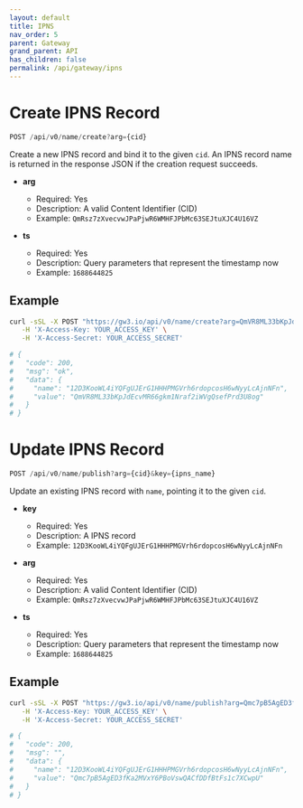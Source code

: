 ```yaml
---
layout: default
title: IPNS
nav_order: 5
parent: Gateway
grand_parent: API
has_children: false
permalink: /api/gateway/ipns
---
```


# Create IPNS Record

```javascript
POST /api/v0/name/create?arg={cid}
```

Create a new IPNS record and bind it to the given `cid`.
An IPNS record name is returned in the response JSON if the creation request succeeds.

- **arg**
  - Required: Yes
  - Description: A valid Content Identifier (CID)
  - Example: `QmRsz7zXvecvwJPaPjwR6WMHFJPbMc63SEJtuXJC4U16VZ`

- **ts**
  - Required: Yes
  - Description: Query parameters that represent the timestamp now
  - Example: `1688644825`

## Example

```bash
curl -sSL -X POST "https://gw3.io/api/v0/name/create?arg=QmVR8ML33bKpJdEcvMR66gkm1Nraf2iWVgQsefPrd3U8og&ts=1688644825" \
   -H 'X-Access-Key: YOUR_ACCESS_KEY' \
   -H 'X-Access-Secret: YOUR_ACCESS_SECRET'

# {
#   "code": 200,
#   "msg": "ok",
#   "data": {
#     "name": "12D3KooWL4iYQFgUJErG1HHHPMGVrh6rdopcosH6wNyyLcAjnNFn",
#     "value": "QmVR8ML33bKpJdEcvMR66gkm1Nraf2iWVgQsefPrd3U8og"
#   }
# }
```

# Update IPNS Record

```javascript
POST /api/v0/name/publish?arg={cid}&key={ipns_name}
```

Update an existing IPNS record with `name`, pointing it to the given `cid`.

- **key**
  - Required: Yes
  - Description: A IPNS record
  - Example: `12D3KooWL4iYQFgUJErG1HHHPMGVrh6rdopcosH6wNyyLcAjnNFn`

- **arg**
  - Required: Yes
  - Description: A valid Content Identifier (CID)
  - Example: `QmRsz7zXvecvwJPaPjwR6WMHFJPbMc63SEJtuXJC4U16VZ`

- **ts**
  - Required: Yes
  - Description: Query parameters that represent the timestamp now
  - Example: `1688644825`

## Example

```bash
curl -sSL -X POST "https://gw3.io/api/v0/name/publish?arg=Qmc7pB5AgED3fKa2MVxY6PBoVswQACfDDfBtFs1c7XCwpU&key=12D3KooWL4iYQFgUJErG1HHHPMGVrh6rdopcosH6wNyyLcAjnNFn&ts=1688644825" \
   -H 'X-Access-Key: YOUR_ACCESS_KEY' \
   -H 'X-Access-Secret: YOUR_ACCESS_SECRET'

# {
#   "code": 200,
#   "msg": "",
#   "data": {
#     "name": "12D3KooWL4iYQFgUJErG1HHHPMGVrh6rdopcosH6wNyyLcAjnNFn",
#     "value": "Qmc7pB5AgED3fKa2MVxY6PBoVswQACfDDfBtFs1c7XCwpU"
#   }
# }
```
